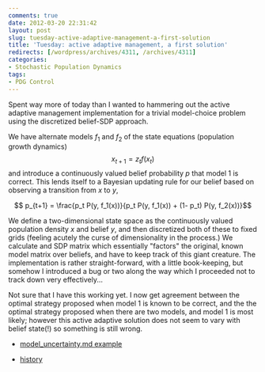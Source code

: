 ```yaml
---
comments: true
date: 2012-03-20 22:31:42
layout: post
slug: tuesday-active-adaptive-management-a-first-solution
title: 'Tuesday: active adaptive management, a first solution'
redirects: [/wordpress/archives/4311, /archives/4311]
categories:
- Stochastic Population Dynamics
tags:
- PDG Control
---
```


Spent way more of today than I wanted to hammering out the active adaptive management implementation for a trivial model-choice problem using the discretized belief-SDP approach.  

We have alternate models $f_1$ and $f_2$ of the state equations (population growth dynamics)
$$ x_{t+1} = z_t f(x_t) $$
and introduce a continuously valued belief probability $p$ that model 1 is correct.  This lends itself to a Bayesian updating rule for our belief based on observing a transition from $x$ to $y$, 

$$ p_{t+1} = \frac{p_t P(y, f_1(x))}{p_t P(y, f_1(x)) + (1- p_t) P(y, f_2(x))}$$

We define a two-dimensional state space as the continuously valued population density $x$ and belief $y$, and then discretized both of these to fixed grids (feeling acutely the curse of dimensionality in the process.) We calculate and SDP matrix which essentially "factors" the original, known model matrix over beliefs, and have to keep track of this giant creature. The implementation is rather straight-forward, with a little book-keeping, but somehow I introduced a bug or two along the way which I proceeded not to track down very effectively... 

Not sure that I have this working yet.  I now get agreement between the optimal strategy proposed when model 1 is known to be correct, and the the optimal strategy proposed when there are two models, and model 1 is most likely; however this active adaptive solution does not seem to vary with belief state(!) so something is still wrong.  




	
  * [model_uncertainty.md example](https://github.com/cboettig/pdg_control/blob/ec5a588a92b02d46931d709f8bce51cd097bf754/inst/examples/model_uncertainty.md)

	
  * [history](https://github.com/cboettig/pdg_control/blob/master/inst/examples/model_uncertainty.md)











